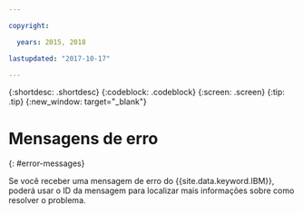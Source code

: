 ```yaml
---

copyright:

  years: 2015, 2018

lastupdated: "2017-10-17"

---
```


{:shortdesc: .shortdesc}
{:codeblock: .codeblock}
{:screen: .screen}
{:tip: .tip}
{:new_window: target="_blank"}


# Mensagens de erro
{: #error-messages}

Se você receber uma mensagem de erro do {{site.data.keyword.IBM}},
poderá usar o ID da mensagem para localizar mais informações sobre como resolver
o problema.
